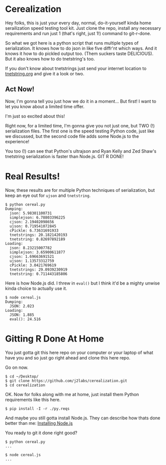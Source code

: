 # Cerealization

Hey folks, this is just your every day, normal, do-it-yourself kinda home
serailization speed testing tool kit.  Just clone the repo, install any
necessary requirements and run just 1 (that's right, just 1!) command to
git-r-done.

So what we got here is a python script that runs multiple types of
serialization.  It knows how to do json in like five diffr'nt which ways.
And it knows it how to do pickled output too.  (Them suckers taste DELICIOUS).
But it also knows how to do tnetstring's too.

If you don't know about tnetstrings just send your internet location to
[tnetstring.org](http://tnetstring.org/) and give it a look or two.


## Act Now!

Now, I'm gonna tell you just how we do it in a moment...  But first! I want to
let you know about a limited time offer.

I'm just so excited about this!

Right now, for a limited time, I'm gonna give you not just one, but TWO (!)
serialization files.  The first one is the speed testing Python code, just like
we discussed, but the second code file adds some Node.js to the experience!

You too (!) can see that Python's ultrajson and Ryan Kelly and Zed Shaw's
tnetstring serialization is faster than Node.js.  GIT R DONE!


# Real Results!

Now, these results are for multiple Python techniques of serialization, but
keep an eye out for `ujson` and `tnetstring`.

    $ python cereal.py 
    Dumping:
      json: 5.98301100731
      simplejson: 6.78803396225
      cjson: 2.19402098656
      ujson: 0.719541072845
      cPickle: 6.73631691933
      tnetstrings: 20.1821420193
      tnetstring: 0.82697892189
    Loading:
      json: 8.23215007782
      simplejson: 3.65900611877
      cjson: 1.69663691521
      ujson: 1.13573312759
      cPickle: 3.0421769619
      tnetstrings: 29.0939230919
      tnetstring: 0.711443185806

Here is how Node.js did.  I threw in `eval()` but I think it'd be a mighty 
unwise kinda choice to actually use it.

    $ node cereal.js 
    Dumping:
      JSON: 2.023
    Loading:
      JSON: 1.885
      eval(): 24.516


# Gitting R Done At Home

You just gotta git this here repo on your computer or your laptop of what have
you and so just go right ahead and clone this here repo.

Go on now.

    $ cd ~/Desktop/
    $ git clone https://github.com/j2labs/cerealization.git
    $ cd cerealization

OK.  Now for folks along with me at home, just install them Python
requirements like this here.

    $ pip install -I -r ./py.reqs

And maybe you still gotta install Node.js.  They can describe how thats done
better than me: [Installing Node.js](https://github.com/joyent/node/wiki/Installing-Node.js-via-package-manager) 

You ready to git it done right good?

    $ python cereal.py
    ...

    $ node cereal.js
    ...
